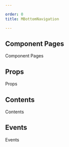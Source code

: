 ```yaml
---

order: 0
title: MBottomNavigation

---
```

 
## Component Pages
 
Component Pages
 
## Props
 
Props
 
## Contents
 
Contents
 
## Events
 
Events
 
